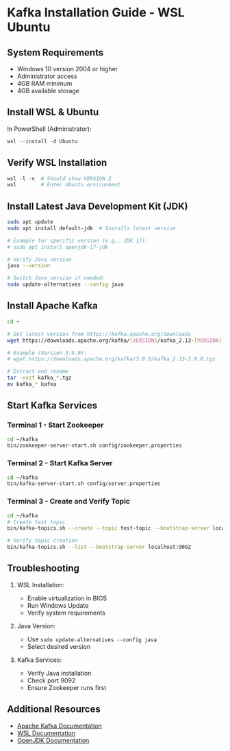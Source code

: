 # Kafka Installation Guide - WSL Ubuntu

## System Requirements
- Windows 10 version 2004 or higher
- Administrator access
- 4GB RAM minimum
- 4GB available storage

## Install WSL & Ubuntu
In PowerShell (Administrator):
```powershell
wsl --install -d Ubuntu
```

## Verify WSL Installation
```powershell
wsl -l -v  # Should show VERSION 2
wsl        # Enter Ubuntu environment
```

## Install Latest Java Development Kit (JDK)
```bash
sudo apt update
sudo apt install default-jdk  # Installs latest version

# Example for specific version (e.g., JDK 17):
# sudo apt install openjdk-17-jdk

# Verify Java version
java --version

# Switch Java version if needed:
sudo update-alternatives --config java
```

## Install Apache Kafka
```bash
cd ~

# Get latest version from https://kafka.apache.org/downloads
wget https://downloads.apache.org/kafka/[VERSION]/kafka_2.13-[VERSION].tgz

# Example (Version 3.9.0):
# wget https://downloads.apache.org/kafka/3.9.0/kafka_2.13-3.9.0.tgz

# Extract and rename
tar -xvzf kafka_*.tgz
mv kafka_* kafka
```

## Start Kafka Services
### Terminal 1 - Start Zookeeper
```bash
cd ~/kafka
bin/zookeeper-server-start.sh config/zookeeper.properties
```

### Terminal 2 - Start Kafka Server
```bash
cd ~/kafka
bin/kafka-server-start.sh config/server.properties
```

### Terminal 3 - Create and Verify Topic
```bash
cd ~/kafka
# Create test topic
bin/kafka-topics.sh --create --topic test-topic --bootstrap-server localhost:9092 --partitions 1 --replication-factor 1

# Verify topic creation
bin/kafka-topics.sh --list --bootstrap-server localhost:9092
```

## Troubleshooting
1. WSL Installation:
   - Enable virtualization in BIOS
   - Run Windows Update
   - Verify system requirements

2. Java Version:
   - Use `sudo update-alternatives --config java`
   - Select desired version

3. Kafka Services:
   - Verify Java installation
   - Check port 9092
   - Ensure Zookeeper runs first

## Additional Resources
- [Apache Kafka Documentation](https://kafka.apache.org/documentation/)
- [WSL Documentation](https://learn.microsoft.com/en-us/windows/wsl/install)
- [OpenJDK Documentation](https://openjdk.org/)
